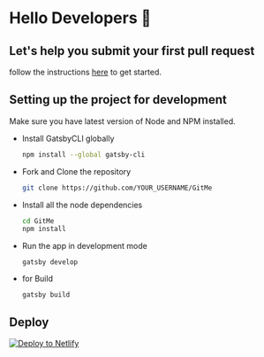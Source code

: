 # Hello Developers :wave:
## Let's help you submit your first pull request

follow the instructions [here](https://haxzie.github.io/GitMe) to get started. 

## Setting up the project for development
Make sure you have latest version of Node and NPM installed.
- Install GatsbyCLI globally
  ```sh
  npm install --global gatsby-cli
  ```
- Fork and Clone the repository
  ```sh
  git clone https://github.com/YOUR_USERNAME/GitMe
  ```
- Install all the node dependencies
  ```sh
  cd GitMe
  npm install
  ```
- Run the app in development mode
  ```
  gatsby develop
  ```
- for Build
  ```
  gatsby build
  ```

## Deploy

[![Deploy to Netlify](https://www.netlify.com/img/deploy/button.svg)](https://app.netlify.com/start/deploy?repository=https://github.com/haxzie/GitMe)
